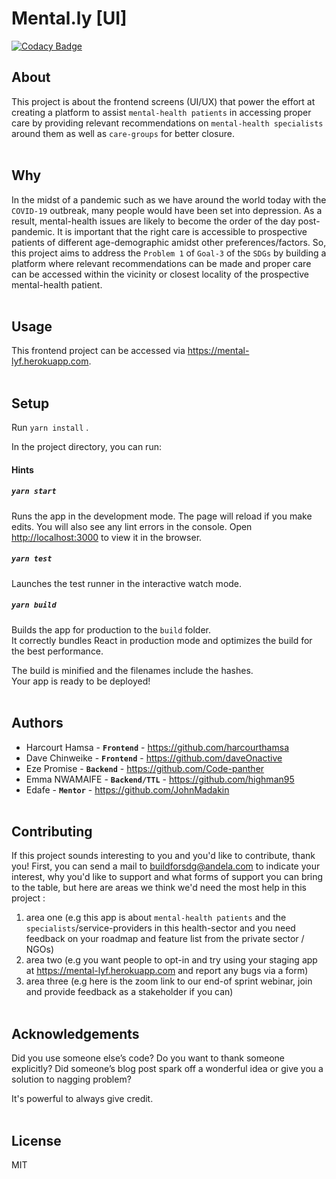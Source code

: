 # Mental.ly [UI]

[![Codacy Badge](https://api.codacy.com/project/badge/Grade/41ee9c67027c4a358171d96475c8eee1)](https://app.codacy.com/gh/BuildForSDG/Team-087-Frontend?utm_source=github.com&utm_medium=referral&utm_content=BuildForSDG/Team-087-Frontend&utm_campaign=Badge_Grade_Settings)

## About

<!-- What is this project about. Ok to enrich here or the section above it with an image.

Once this repo has been setup on Codacy by the TTL, replace the above badge with the actual one from the Codacy dashboard, and add the code coverage badge as well. This is mandatory -->
This project is about the frontend screens (UI/UX) that power the effort at creating a platform to assist `mental-health patients` in accessing proper care by providing relevant recommendations on `mental-health specialists` around them as well as `care-groups` for better closure.
<br><br>

## Why

<!-- Talk about what problem this solves, what SDG(s) and SGD targets it addresses and why these are important -->
In the midst of a pandemic such as we have around the world today with the `COVID-19` outbreak, many people would have been set into depression. As a result, mental-health issues are likely to become the order of the day post-pandemic. It is important that the right care is accessible to prospective patients of different age-demographic amidst other preferences/factors. So, this project aims to address the `Problem 1` of `Goal-3` of the `SDGs` by building a platform where relevant recommendations can be made and proper care can be accessed within the vicinity or closest locality of the prospective mental-health patient.
<br><br>

## Usage
<!-- How would someone use what you have built, include URLs to the deployed app, service e.t.c when you have it setup -->
This frontend project can be accessed via https://mental-lyf.herokuapp.com.
<br><br>

## Setup
Run `yarn install` .

In the project directory, you can run:

#### Hints
##### `yarn start`
Runs the app in the development mode. The page will reload if you make edits. You will also see any lint errors in the console. Open [http://localhost:3000](http://localhost:3000) to view it in the browser.


##### `yarn test`
Launches the test runner in the interactive watch mode.<br />

##### `yarn build`
Builds the app for production to the `build` folder.<br />
It correctly bundles React in production mode and optimizes the build for the best performance.

The build is minified and the filenames include the hashes.<br />
Your app is ready to be deployed!
<br><br>

## Authors

<!-- List the team behind this project. Their names linked to their Github, LinkedIn, or Twitter accounts should siffice. Ok to signify the role they play in the project, including the TTL and mentor -->

<!-- ### Team-087 Members -->
- Harcourt Hamsa - **`Frontend`** - https://github.com/harcourthamsa
- Dave Chinweike - **`Frontend`** - https://github.com/daveOnactive
- Eze Promise - **`Backend`** - https://github.com/Code-panther
- Emma NWAMAIFE - **`Backend/TTL`** - https://github.com/highman95
- Edafe - **`Mentor`** - https://github.com/JohnMadakin
<br><br>

## Contributing

If this project sounds interesting to you and you'd like to contribute, thank you!
First, you can send a mail to buildforsdg@andela.com to indicate your interest, why you'd like to support and what forms of support you can bring to the table, but here are areas we think we'd need the most help in this project :
1.  area one (e.g this app is about `mental-health patients` and the `specialists`/service-providers in this health-sector and you need feedback on your roadmap and feature list from the private sector / NGOs)
2.  area two (e.g you want people to opt-in and try using your staging app at https://mental-lyf.herokuapp.com and report any bugs via a form)
3.  area three (e.g here is the zoom link to our end-of sprint webinar, join and provide feedback as a stakeholder if you can)
<br><br>

## Acknowledgements

Did you use someone else’s code?
Do you want to thank someone explicitly?
Did someone’s blog post spark off a wonderful idea or give you a solution to nagging problem?

It's powerful to always give credit.
<br><br>

## License
MIT
